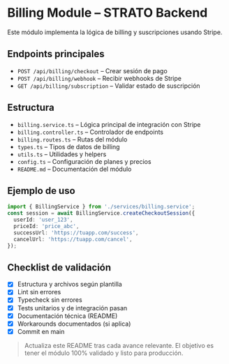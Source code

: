 # Billing Module – STRATO Backend

Este módulo implementa la lógica de billing y suscripciones usando Stripe.

## Endpoints principales
- `POST /api/billing/checkout` – Crear sesión de pago
- `POST /api/billing/webhook` – Recibir webhooks de Stripe
- `GET /api/billing/subscription` – Validar estado de suscripción

## Estructura
- `billing.service.ts` – Lógica principal de integración con Stripe
- `billing.controller.ts` – Controlador de endpoints
- `billing.routes.ts` – Rutas del módulo
- `types.ts` – Tipos de datos de billing
- `utils.ts` – Utilidades y helpers
- `config.ts` – Configuración de planes y precios
- `README.md` – Documentación del módulo

## Ejemplo de uso
```ts
import { BillingService } from './services/billing.service';
const session = await BillingService.createCheckoutSession({
  userId: 'user_123',
  priceId: 'price_abc',
  successUrl: 'https://tuapp.com/success',
  cancelUrl: 'https://tuapp.com/cancel',
});
```

## Checklist de validación
- [x] Estructura y archivos según plantilla
- [x] Lint sin errores
- [x] Typecheck sin errores
- [x] Tests unitarios y de integración pasan
- [x] Documentación técnica (README)
- [x] Workarounds documentados (si aplica)
- [x] Commit en main

> Actualiza este README tras cada avance relevante. El objetivo es tener el módulo 100% validado y listo para producción. 